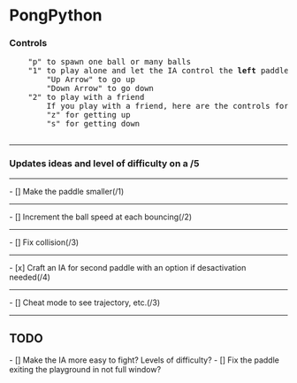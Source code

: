 <h1>PongPython</h1>

<h3>Controls</h3>
<pre>
    "p" to spawn one ball or many balls
    "1" to play alone and let the IA control the <b>left</b> paddle
        "Up Arrow" to go up
        "Down Arrow" to go down
    "2" to play with a friend
        If you play with a friend, here are the controls for the left paddle:
        "z" for getting up
        "s" for getting down
 </pre>


<hr>
<h3>Updates ideas and level of difficulty on a /5</h3>
<hr>
- [] Make the paddle smaller(/1)
<hr>
- [] Increment the ball speed at each bouncing(/2)
<hr>
- [] Fix collision(/3)
<hr>
- [x] Craft an IA for second paddle with an option if desactivation needed(/4)
<hr>
- [] Cheat mode to see trajectory, etc.(/3)
<hr>

<h2>TODO</h2>
- [] Make the IA more easy to fight? Levels of difficulty?
- [] Fix the paddle exiting the playground in not full window?
    
